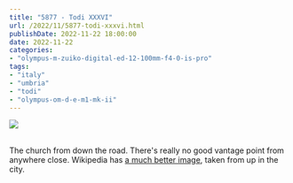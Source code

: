 ```yaml
---
title: "5877 - Todi XXXVI"
url: /2022/11/5877-todi-xxxvi.html
publishDate: 2022-11-22 18:00:00
date: 2022-11-22
categories:
- "olympus-m-zuiko-digital-ed-12-100mm-f4-0-is-pro"
tags:
- "italy"
- "umbria"
- "todi"
- "olympus-om-d-e-m1-mk-ii"
---
```

<div class="container">
<div class="center"><a target="_blank" href="https://d25zfm9zpd7gm5.cloudfront.net/1200x1200/2019/20190907_150423_lr.jpg"><img class="webfeedsFeaturedVisual" src="https://d25zfm9zpd7gm5.cloudfront.net/0600x0600/2019/20190907_150423_lr.jpg" /></a></div>
</div>
<br />

The church from down the road. There's really no good
vantage point from anywhere close. Wikipedia has [a much
better
image](https://it.m.wikipedia.org/wiki/File:Chiesa_del_S._Crocifisso_%28Todi%29.JPG),
taken from up in the city.
